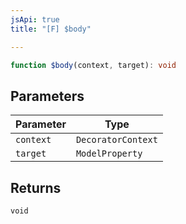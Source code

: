 ```yaml
---
jsApi: true
title: "[F] $body"

---
```

```ts
function $body(context, target): void
```

## Parameters

| Parameter | Type |
| ------ | ------ |
| `context` | `DecoratorContext` |
| `target` | `ModelProperty` |

## Returns

`void`
